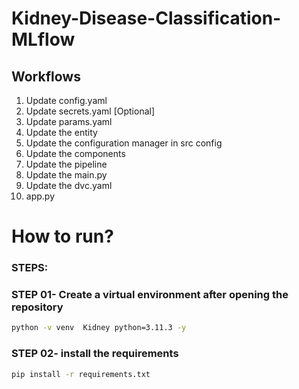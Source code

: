 # Kidney-Disease-Classification-MLflow

## Workflows

1. Update config.yaml
2. Update secrets.yaml [Optional]
3. Update params.yaml
4. Update the entity
5. Update the configuration manager in src config
6. Update the components
7. Update the pipeline 
8. Update the main.py
9. Update the dvc.yaml
10. app.py

# How to run?
### STEPS:

### STEP 01- Create a virtual environment after opening the repository
```bash
python -v venv  Kidney python=3.11.3 -y
```
### STEP 02- install the requirements
```bash
pip install -r requirements.txt
```

